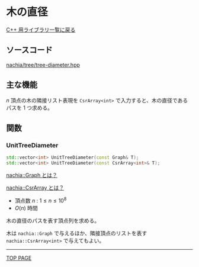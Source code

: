 # 木の直径

[C++ 用ライブラリ一覧に戻る](../index.md)

## ソースコード

[nachia/tree/tree-diameter.hpp](https://github.com/NachiaVivias/cp-library/blob/main/Cpp/Include/nachia/tree/tree-diameter.hpp)

## 主な機能

$n$ 頂点の木の隣接リスト表現を `CsrArray<int>` で入力すると、木の直径であるパスを $1$ つ求める。

## 関数

### UnitTreeDiameter

```c++
std::vector<int> UnitTreeDiameter(const Graph& T);
std::vector<int> UnitTreeDiameter(const CsrArray<int>& T);
```

[nachia::Graph とは？](./../graph/graph.md)

[nachia::CsrArray とは？](./../array/csr-array.md)

- 頂点数 $n$ : $1 \leq n \leq 10^8$
- $O(n)$ 時間

木の直径のパスを表す頂点列を求める。

木は `nachia::Graph` で与えるほか、隣接頂点のリストを表す `nachia::CsrArray<int>` で与えてもよい。

---

[TOP PAGE](https://nachiavivias.github.io/cp-library/)


<script type="text/x-mathjax-config">MathJax.Hub.Config({tex2jax:{inlineMath:[['\$','\$']],processEscapes:true},CommonHTML: {matchFontHeight:false}});</script>
<script type="text/javascript" async src="https://cdnjs.cloudflare.com/ajax/libs/mathjax/2.7.1/MathJax.js?config=TeX-MML-AM_CHTML"></script>
